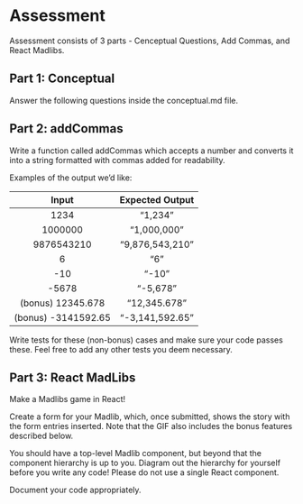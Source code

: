 # Assessment 

Assessment consists of 3 parts - Cenceptual Questions, Add Commas, and React Madlibs.

## Part 1: Conceptual
Answer the following questions inside the conceptual.md file.  

## Part 2: addCommas
Write a function called addCommas which accepts a number and converts it into a string formatted with commas added for readability.  

Examples of the output we’d like:  


|        Input        	| Expected Output 	|
|:-------------------:	|:---------------:	|
| 1234                	| “1,234”         	|
| 1000000             	| “1,000,000”     	|
| 9876543210          	| “9,876,543,210” 	|
| 6                   	| “6”             	|
| -10                 	| “-10”           	|
| -5678               	| “-5,678”        	|
| (bonus) 12345.678   	| “12,345.678”    	|
| (bonus) -3141592.65 	| “-3,141,592.65” 	|

Write tests for these (non-bonus) cases and make sure your code passes these. Feel free to add any other tests you deem necessary.  

## Part 3: React MadLibs
Make a Madlibs game in React!   

Create a form for your Madlib, which, once submitted, shows the story with the form entries inserted. Note that the GIF also includes the bonus features described below.  

You should have a top-level Madlib component, but beyond that the component hierarchy is up to you. Diagram out the hierarchy for yourself before you write any code! Please do not use a single React component.  

Document your code appropriately.  
